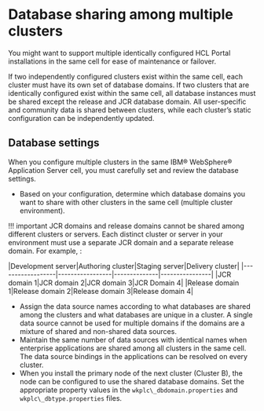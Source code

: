 # Database sharing among multiple clusters

You might want to support multiple identically configured HCL Portal installations in the same cell for ease of maintenance or failover.

If two independently configured clusters exist within the same cell, each cluster must have its own set of database domains. If two clusters that are identically configured exist within the same cell, all database instances must be shared except the release and JCR database domain. All user-specific and community data is shared between clusters, while each cluster’s static configuration can be independently updated.

## Database settings

When you configure multiple clusters in the same IBM® WebSphere® Application Server cell, you must carefully set and review the database settings.
<!-- What is this list? A list needs a complete introduction. -->
- Based on your configuration, determine which database domains you want to share with other clusters in the same cell \(multiple cluster environment\).

!!! important
JCR domains and release domains cannot be shared among different clusters or servers. Each distinct cluster or server in your environment must use a separate JCR domain and a separate release domain. For example, <!-- You need to guide the reader into what you expect the reader to understand from the example. It's unclear to me. -->:

|Development server|Authoring cluster|Staging server|Delivery cluster|
    |------------------|-----------------|--------------|----------------|
    |JCR domain 1|JCR domain 2|JCR domain 3|JCR Domain 4|
    |Release domain 1|Release domain 2|Release domain 3|Release domain 4|

-   Assign the data source names according to what databases are shared among the clusters and what databases are unique in a cluster. A single data source cannot be used for multiple domains if the domains are a mixture of shared and non-shared data sources.
-   Maintain the same number of data sources with identical names when enterprise applications are shared among all clusters in the same cell. The data source bindings in the applications can be resolved on every cluster.
-   When you install the primary node of the next cluster \(Cluster B\), the node can be configured to use the shared database domains. Set the appropriate property values in the `wkplc\_dbdomain.properties` and `wkplc\_dbtype.properties` files.

